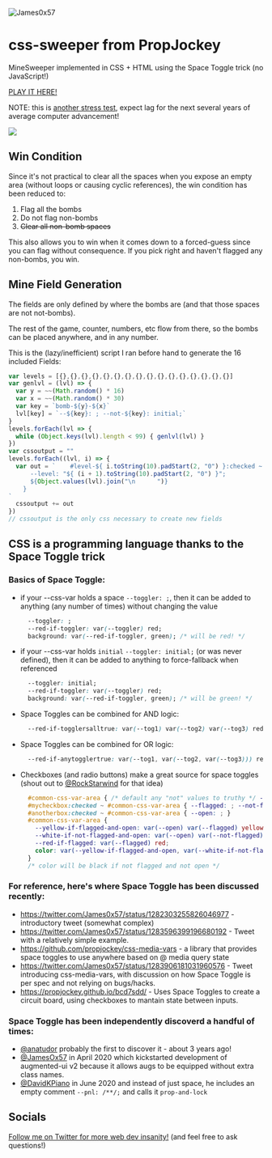 ![James0x57](https://img.shields.io/badge/James0x57%20%F0%9F%91%BD-I%20made%20a%20thing!-blueviolet.svg?labelColor=222222)

# css-sweeper from PropJockey
MineSweeper implemented in CSS + HTML using the Space Toggle trick (no JavaScript!)

<a href="https://propjockey.github.io/css-sweeper/">PLAY IT HERE!</a>

NOTE: this is <a href="https://github.com/propjockey/DOMinion-build-demo">another stress test</a>, expect lag for the next several years of average computer advancement!

<img src="https://propjockey.github.io/css-sweeper/css-sweeper.gif">

## Win Condition
Since it's not practical to clear all the spaces when you expose an empty area (without loops or causing cyclic references), the win condition has been reduced to:

1. Flag all the bombs
2. Do not flag non-bombs
3. ~~Clear all non-bomb spaces~~

This also allows you to win when it comes down to a forced-guess since you can flag without consequence. If you pick right and haven't flagged any non-bombs, you win.

## Mine Field Generation
The fields are only defined by where the bombs are (and that those spaces are not not-bombs).

The rest of the game, counter, numbers, etc flow from there, so the bombs can be placed anywhere, and in any number.

This is the (lazy/inefficient) script I ran before hand to generate the 16 included Fields:
```js
var levels = [{},{},{},{},{},{},{},{},{},{},{},{},{},{},{},{}]
var genlvl = (lvl) => {
  var y = ~~(Math.random() * 16)
  var x = ~~(Math.random() * 30)
  var key = `bomb-${y}-${x}`
  lvl[key] = `--${key}: ; --not-${key}: initial;`
}
levels.forEach(lvl => {
  while (Object.keys(lvl).length < 99) { genlvl(lvl) }
})
var cssoutput = ""
levels.forEach((lvl, i) => {
  var out = `    #level-${ i.toString(10).padStart(2, "0") }:checked ~ #ram {
      --level: "${ (i + 1).toString(10).padStart(2, "0") }";
      ${Object.values(lvl).join("\n      ")}
    }
`
  cssoutput += out
})
// cssoutput is the only css necessary to create new fields
```

## CSS is a programming language thanks to the Space Toggle trick

### Basics of Space Toggle:
* if your --css-var holds a space `--toggler: ;`, then it can be added to anything (any number of times) without changing the value
  ```css
    --toggler: ;
    --red-if-toggler: var(--toggler) red;
    background: var(--red-if-toggler, green); /* will be red! */
  ```
* if your --css-var holds `initial` `--toggler: initial;` (or was never defined), then it can be added to anything to force-fallback when referenced
  ```css
    --toggler: initial;
    --red-if-toggler: var(--toggler) red;
    background: var(--red-if-toggler, green); /* will be green! */
  ```
* Space Toggles can be combined for AND logic: 
  ```css
    --red-if-togglersalltrue: var(--tog1) var(--tog2) var(--tog3) red;
  ```
* Space Toggles can be combined for OR logic: 
  ```css
    --red-if-anytogglertrue: var(--tog1, var(--tog2, var(--tog3))) red;
  ```
* Checkboxes (and radio buttons) make a great source for space toggles (shout out to <a href="https://twitter.com/RockStarwind">@RockStarwind</a> for that idea)
  ```css
    #common-css-var-area { /* default any "not" values to truthy */ --not-flagged: ; }
    #mycheckbox:checked ~ #common-css-var-area { --flagged: ; --not-flagged: initial; }
    #anotherbox:checked ~ #common-css-var-area { --open: ; }
    #common-css-var-area {
      --yellow-if-flagged-and-open: var(--open) var(--flagged) yellow;
      --white-if-not-flagged-and-open: var(--open) var(--not-flagged) white;
      --red-if-flagged: var(--flagged) red;
      color: var(--yellow-if-flagged-and-open, var(--white-if-not-flagged-and-open, var(--red-if-flagged, black)))
    }
    /* color will be black if not flagged and not open */
  ```

### For reference, here's where Space Toggle has been discussed recently:
* https://twitter.com/James0x57/status/1282303255826046977 - introductory tweet (somewhat complex)
* https://twitter.com/James0x57/status/1283596399196680192 - Tweet with a relatively simple example.
* https://github.com/propjockey/css-media-vars - a library that provides space toggles to use anywhere based on @ media query state
* https://twitter.com/James0x57/status/1283906181031960576 - Tweet introducing css-media-vars, with discussion on how Space Toggle is per spec and not relying on bugs/hacks.
* https://propjockey.github.io/bcd7sdd/ - Uses Space Toggles to create a circuit board, using checkboxes to mantain state between inputs.

### Space Toggle has been independently discoverd a handful of times:
* <a href="https://twitter.com/anatudor">@anatudor</a> probably the first to discover it - about 3 years ago!
* <a href="https://twitter.com/James0x57">@JamesOx57</a> in April 2020 which kickstarted development of augmented-ui v2 because it allows augs to be equipped without extra class names.
* <a href="https://twitter.com/DavidKPiano">@DavidKPiano</a> in June 2020 and instead of just space, he includes an empty comment `--pnl: /**/;` and calls it `prop-and-lock`

## Socials
<a href="https://twitter.com/James0x57">Follow me on Twitter for more web dev insanity!</a>
(and feel free to ask questions!)
